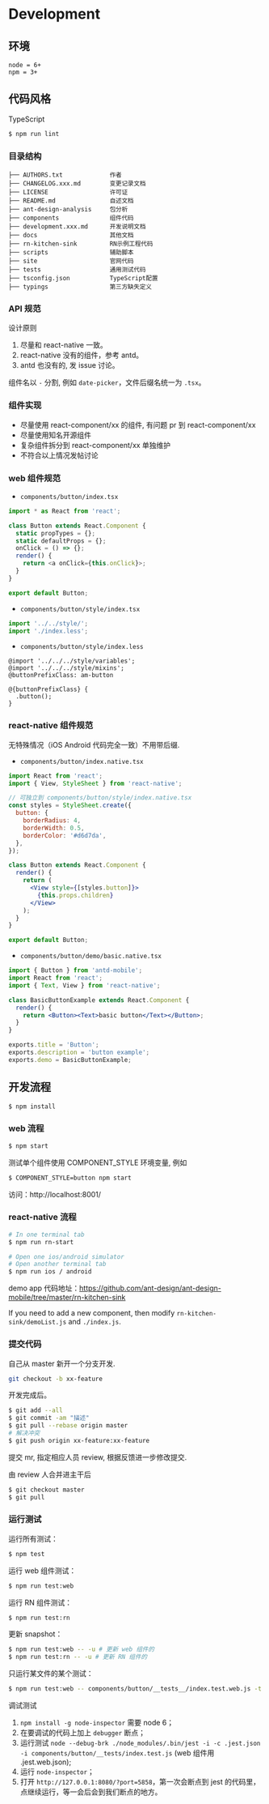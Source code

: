 # Development

## 环境

```
node = 6+
npm = 3+
```

## 代码风格

TypeScript

```bash
$ npm run lint
```

### 目录结构
```
├── AUTHORS.txt             作者
├── CHANGELOG.xxx.md        变更记录文档
├── LICENSE                 许可证
├── README.md               自述文档
├── ant-design-analysis     包分析
├── components              组件代码
├── development.xxx.md      开发说明文档
├── docs                    其他文档
├── rn-kitchen-sink         RN示例工程代码
├── scripts                 辅助脚本
├── site                    官网代码
├── tests                   通用测试代码
├── tsconfig.json           TypeScript配置
├── typings                 第三方缺失定义
```

### API 规范

设计原则

1. 尽量和 react-native 一致。
2. react-native 没有的组件，参考 antd。
3. antd 也没有的, 发 issue 讨论。

组件名以 `-` 分割, 例如 `date-picker`，文件后缀名统一为 `.tsx`。


### 组件实现

- 尽量使用 react-component/xx 的组件, 有问题 pr 到 react-component/xx
- 尽量使用知名开源组件
- 复杂组件拆分到 react-component/xx 单独维护
- 不符合以上情况发帖讨论

### web 组件规范

- `components/button/index.tsx`

```js
import * as React from 'react';

class Button extends React.Component {
  static propTypes = {};
  static defaultProps = {};
  onClick = () => {};
  render() {
    return <a onClick={this.onClick}>;
  }
}

export default Button;
```

- `components/button/style/index.tsx`

```js
import '../../style/';
import './index.less';
```

- `components/button/style/index.less`

```less
@import '../../../style/variables';
@import '../../../style/mixins';
@buttonPrefixClass: am-button

@{buttonPrefixClass} {
  .button();
}
```

### react-native 组件规范

无特殊情况（iOS Android 代码完全一致）不用带后缀.

- `components/button/index.native.tsx`

```jsx
import React from 'react';
import { View, StyleSheet } from 'react-native';

// 可独立到 components/button/style/index.native.tsx
const styles = StyleSheet.create({
  button: {
    borderRadius: 4,
    borderWidth: 0.5,
    borderColor: '#d6d7da',
  },
});

class Button extends React.Component {
  render() {
    return (
      <View style={[styles.button]}>
        {this.props.children}
      </View>
    );
  }
}

export default Button;
```

- `components/button/demo/basic.native.tsx`

```jsx
import { Button } from 'antd-mobile';
import React from 'react';
import { Text, View } from 'react-native';

class BasicButtonExample extends React.Component {
  render() {
    return <Button><Text>basic button</Text></Button>;
  }
}

exports.title = 'Button';
exports.description = 'button example';
exports.demo = BasicButtonExample;
```

## 开发流程

```bash
$ npm install
```

### web 流程

```bash
$ npm start
```

测试单个组件使用 COMPONENT_STYLE 环境变量, 例如

```bash
$ COMPONENT_STYLE=button npm start
```

访问：http://localhost:8001/

### react-native 流程

```bash
# In one terminal tab
$ npm run rn-start

# Open one ios/android simulator
# Open another terminal tab
$ npm run ios / android
```

demo app 代码地址：https://github.com/ant-design/ant-design-mobile/tree/master/rn-kitchen-sink

If you need to add a new component, then modify `rn-kitchen-sink/demoList.js` and `./index.js`.

### 提交代码

自己从 master 新开一个分支开发.

```bash
git checkout -b xx-feature
```

开发完成后。

```bash
$ git add --all
$ git commit -am "描述"
$ git pull --rebase origin master
# 解决冲突
$ git push origin xx-feature:xx-feature
```

提交 mr, 指定相应人员 review, 根据反馈进一步修改提交.

由 review 人合并进主干后

```bash
$ git checkout master
$ git pull
```

### 运行测试

运行所有测试：

```bash
$ npm test
```

运行 web 组件测试：

```bash
$ npm run test:web
```

运行 RN 组件测试：

```bash
$ npm run test:rn
```

更新 snapshot：

```bash
$ npm run test:web -- -u # 更新 web 组件的
$ npm run test:rn -- -u # 更新 RN 组件的
```

只运行某文件的某个测试：

```bash
$ npm run test:web -- components/button/__tests__/index.test.web.js -t 'pressIn'
```

调试测试

1. `npm install -g node-inspector` 需要 node 6；
1. 在要调试的代码上加上 `debugger` 断点；
1. 运行测试 `node --debug-brk ./node_modules/.bin/jest -i -c .jest.json -i components/button/__tests/index.test.js` (web 组件用 .jest.web.json);
1. 运行 `node-inspector`；
1. 打开 `http://127.0.0.1:8080/?port=5858`，第一次会断点到 jest 的代码里，点继续运行，等一会后会到我们断点的地方。

